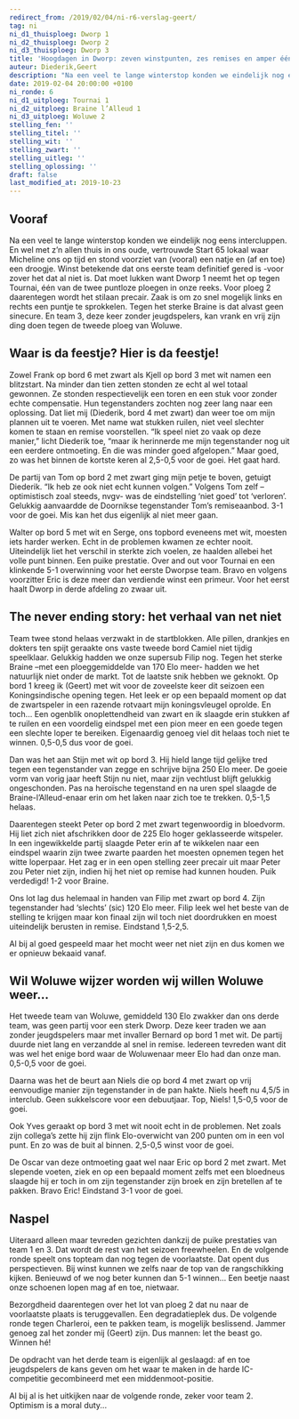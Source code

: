 ```yaml
---
redirect_from: /2019/02/04/ni-r6-verslag-geert/
tag: ni
ni_d1_thuisploeg: Dworp 1
ni_d2_thuisploeg: Dworp 2
ni_d3_thuisploeg: Dworp 3
title: 'Hoogdagen in Dworp: zeven winstpunten, zes remises en amper één nul'
auteur: Diederik,Geert
description: "Na een veel te lange winterstop konden we eindelijk nog eens intercluppen. En wel met z’n allen thuis in ons oude, vertrouwde Start 65 lokaal."
date: 2019-02-04 20:00:00 +0100
ni_ronde: 6
ni_d1_uitploeg: Tournai 1
ni_d2_uitploeg: Braine l’Alleud 1
ni_d3_uitploeg: Woluwe 2
stelling_fen: ''
stelling_titel: ''
stelling_wit: ''
stelling_zwart: ''
stelling_uitleg: ''
stelling_oplossing: ''
draft: false
last_modified_at: 2019-10-23
---
```

## Vooraf

Na een veel te lange winterstop konden we eindelijk nog eens intercluppen. En wel met z’n allen thuis in ons oude, vertrouwde Start 65 lokaal waar Micheline ons op tijd en stond voorziet van (vooral) een natje en (af en toe) een droogje. Winst betekende dat ons eerste team definitief gered is -voor zover het dat al niet is. Dat moet lukken want Dworp 1 neemt het op tegen Tournai, één van de twee puntloze ploegen in onze reeks. Voor ploeg 2 daarentegen wordt het stilaan precair. Zaak is om zo snel mogelijk links en rechts een puntje te sprokkelen. Tegen het sterke Braine is dat alvast geen sinecure. En team 3, deze keer zonder jeugdspelers, kan vrank en vrij zijn ding doen tegen de tweede ploeg van Woluwe.<!--more-->

## Waar is da feestje? Hier is da feestje!

Zowel Frank op bord 6 met zwart als Kjell op bord 3 met wit namen een blitzstart. Na minder dan tien zetten stonden ze echt al wel totaal gewonnen. Ze stonden respectievelijk een toren en een stuk voor zonder echte compensatie. Hun tegenstanders zochten nog zeer lang naar een oplossing. Dat liet mij (Diederik, bord 4 met zwart) dan weer toe om mijn plannen uit te voeren. Met name wat stukken ruilen, niet veel slechter komen te staan en remise voorstellen. “Ik speel niet zo vaak op deze manier,” licht Diederik toe, “maar ik herinnerde me mijn tegenstander nog uit een eerdere ontmoeting. En die was minder goed afgelopen.” Maar goed, zo was het binnen de kortste keren al 2,5-0,5 voor de goei. Het gaat hard.

De partij van Tom op bord 2 met zwart ging mijn petje te boven, getuigt Diederik. “Ik heb ze ook niet echt kunnen volgen.” Volgens Tom zelf –optimistisch zoal steeds, nvgv- was de eindstelling ‘niet goed’ tot ‘verloren’. Gelukkig aanvaardde de Doornikse tegenstander Tom’s remiseaanbod. 3-1 voor de goei. Mis kan het dus eigenlijk al niet meer gaan.

Walter op bord 5 met wit en Serge, ons topbord eveneens met wit, moesten iets harder werken. Echt in de problemen kwamen ze echter nooit. Uiteindelijk liet het verschil in sterkte zich voelen, ze haalden allebei het volle punt binnen. Een puike prestatie. Over and out voor Tournai en een klinkende 5-1 overwinning voor het eerste Dworpse team. Bravo en volgens voorzitter Eric is deze meer dan verdiende winst een primeur. Voor het eerst haalt Dworp in derde afdeling zo zwaar uit.

## The never ending story: het verhaal van net niet

Team twee stond helaas verzwakt in de startblokken. Alle pillen, drankjes en dokters ten spijt geraakte ons vaste tweede bord Camiel niet tijdig speelklaar. Gelukkig hadden we onze supersub Filip nog. Tegen het sterke Braine –met een ploeggemiddelde van 170 Elo meer- hadden we het natuurlijk niet onder de markt. Tot de laatste snik hebben we geknokt. Op bord 1 kreeg ik (Geert) met wit voor de zoveelste keer dit seizoen een Koningsindische opening tegen. Het leek er op een bepaald moment op dat de zwartspeler in een razende rotvaart mijn koningsvleugel oprolde. En toch... Een ogenblik onoplettendheid van zwart en ik slaagde erin stukken af te ruilen en een voordelig eindspel met een pion meer en een goede tegen een slechte loper te bereiken. Eigenaardig genoeg viel dit helaas toch niet te winnen. 0,5-0,5 dus voor de goei.

Dan was het aan Stijn met wit op bord 3. Hij hield lange tijd gelijke tred tegen een tegenstander van zegge en schrijve bijna 250 Elo meer. De goeie vorm van vorig jaar heeft Stijn nu niet, maar zijn vechtlust blijft gelukkig ongeschonden. Pas na heroïsche tegenstand en na uren spel slaagde de Braine-l’Alleud-enaar erin om het laken naar zich toe te trekken. 0,5-1,5 helaas.

Daarentegen steekt Peter op bord 2 met zwart tegenwoordig in bloedvorm. Hij liet zich niet afschrikken door de 225 Elo hoger geklasseerde witspeler. In een ingewikkelde partij slaagde Peter erin af te wikkelen naar een eindspel waarin zijn twee zwarte paarden het moesten opnemen tegen het witte loperpaar. Het zag er in een open stelling zeer precair uit maar Peter zou Peter niet zijn, indien hij het niet op remise had kunnen houden. Puik verdedigd! 1-2 voor Braine.

Ons lot lag dus helemaal in handen van Filip met zwart op bord 4. Zijn tegenstander had ‘slechts’ (sic) 120 Elo meer. Filip leek wel het beste van de stelling te krijgen maar kon finaal zijn wil toch niet doordrukken en moest uiteindelijk berusten in remise. Eindstand 1,5-2,5.

Al bij al goed gespeeld maar het mocht weer net niet zijn en dus komen we er opnieuw bekaaid vanaf.

## Wil Woluwe wijzer worden wij willen Woluwe weer...

Het tweede team van Woluwe, gemiddeld 130 Elo zwakker dan ons derde team, was geen partij voor een sterk Dworp. Deze keer traden we aan zonder jeugdspelers maar met invaller Bernard op bord 1 met wit. De partij duurde niet lang en verzandde al snel in remise. Iedereen tevreden want dit was wel het enige bord waar de Woluwenaar meer Elo had dan onze man. 0,5-0,5 voor de goei.

Daarna was het de beurt aan Niels die op bord 4 met zwart op vrij eenvoudige manier zijn tegenstander in de pan hakte. Niels heeft nu 4,5/5 in interclub. Geen sukkelscore voor een debuutjaar. Top, Niels! 1,5-0,5 voor de goei.

Ook Yves geraakt op bord 3 met wit nooit echt in de problemen. Net zoals zijn collega’s zette hij zijn flink Elo-overwicht van 200 punten om in een vol punt. En zo was de buit al binnen. 2,5-0,5 winst voor de goei.

De Oscar van deze ontmoeting gaat wel naar Eric op bord 2 met zwart. Met slepende voeten, ziek en op een bepaald moment zelfs met een bloedneus slaagde hij er toch in om zijn tegenstander zijn broek en zijn bretellen af te pakken. Bravo Eric! Eindstand 3-1 voor de goei.

## Naspel

Uiteraard alleen maar tevreden gezichten dankzij de puike prestaties van team 1 en 3. Dat wordt de rest van het seizoen freewheelen. En de volgende ronde speelt ons topteam dan nog tegen de voorlaatste. Dat opent dus perspectieven. Bij winst kunnen we zelfs naar de top van de rangschikking kijken. Benieuwd of we nog beter kunnen dan 5-1 winnen... Een beetje naast onze schoenen lopen mag af en toe, nietwaar.

Bezorgdheid daarentegen over het lot van ploeg 2 dat nu naar de voorlaatste plaats is teruggevallen. Een degradatieplek dus. De volgende ronde tegen Charleroi, een te pakken team, is mogelijk beslissend. Jammer genoeg zal het zonder mij (Geert) zijn. Dus mannen: let the beast go. Winnen hé!

De opdracht van het derde team is eigenlijk al geslaagd: af en toe jeugdspelers de kans geven om het waar te maken in de harde IC-competitie gecombineerd met een middenmoot-positie.

Al bij al is het uitkijken naar de volgende ronde, zeker voor team 2. Optimism is a moral duty...
